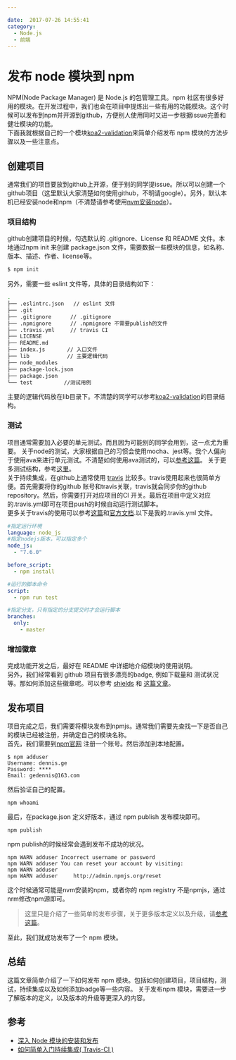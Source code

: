 ```yaml
---

date:  2017-07-26 14:55:41
category:
  - Node.js
  - 前端 
---
```

# 发布 node 模块到 npm

NPM(Node Package Manager) 是 Node.js 的包管理工具。npm 社区有很多好用的模块。在开发过程中，我们也会在项目中提炼出一些有用的功能模块。这个时候可以发布到npm并开源到github，方便别人使用同时又进一步根据issue完善和健壮模块的功能。  
下面我就根据自己的一个模块[koa2-validation](https://github.com/gedennis/koa2-validation)来简单介绍发布 npm 模块的方法步骤以及一些注意点。

## 创建项目
通常我们的项目要放到github上开源，便于别的同学提issue。所以可以创建一个github项目（这里默认大家清楚如何使用github，不明请google）。另外，默认本机已经安装node和npm（不清楚请参考使用[nvm安装node](http://blog.gezhiqiang.com/2016/11/26/nvm-md/)）。
### 项目结构
github创建项目的时候，勾选默认的 .gitignore、License 和 README 文件。本地通过npm init 来创建 package.json 文件，需要数据一些模块的信息，如名称、版本、描述、作者、license等。
```sh
$ npm init
```
另外，需要一些 eslint 文件等，具体的目录结构如下：
```sh
.
├── .eslintrc.json   // eslint 文件
├── .git
├── .gitignore      // .gitignore
├── .npmignore      // .npmignore 不需要publish的文件
├── .travis.yml     // travis CI
├── LICENSE
├── README.md
├── index.js       // 入口文件
├── lib            // 主要逻辑代码
├── node_modules
├── package-lock.json
├── package.json
└── test          //测试用例
```
主要的逻辑代码放在lib目录下。不清楚的同学可以参考[koa2-validation](https://github.com/gedennis/koa2-validation)的目录结构。

### 测试
项目通常需要加入必要的单元测试。而且因为可能别的同学会用到，这一点尤为重要。
关于node的测试，大家根据自己的习惯会使用mocha、jest等。我个人偏向于使用ava来进行单元测试。不清楚如何使用ava测试的，可以[参考这篇](http://blog.gezhiqiang.com/2016/11/22/ava-md/)。  关于更多测试结构，参考[这里](https://github.com/gedennis/koa2-validation/tree/master/test)。  
关于持续集成，在github上通常使用 [travis](https://travis-ci.org/) 比较多。travis使用起来也很简单方便。首先需要将你的github 账号和travis关联，travis就会同步你的github repository。然后，你需要打开对应项目的CI 开关。最后在项目中定义对应的.travis.yml即可在项目push的时候自动运行测试脚本。  
更多关于travis的使用可以参考[这篇](https://github.com/nukc/how-to-use-travis-ci)和[官方文档](https://docs.travis-ci.com/user/languages/javascript-with-nodejs/).以下是我的.travis.yml 文件。
```yaml
#指定运行环境
language: node_js
#指定nodejs版本，可以指定多个
node_js:
  - "7.6.0"

before_script:
  - npm install

#运行的脚本命令
script:
  - npm run test

#指定分支，只有指定的分支提交时才会运行脚本
branches:
  only:
    - master
```
### 增加徽章
完成功能开发之后，最好在 README 中详细地介绍模块的使用说明。  
另外，我们经常看到 github 项目有很多漂亮的badge, 例如下载量和 测试状况等。那如何添加这些徽章呢。可以参考 [shields](https://github.com/badges/shields) 和 [这篇文章](https://zyj1022.github.io/posts/frontend/2017/github-badge.html)。

## 发布项目
项目完成之后，我们需要将模块发布到npmjs。通常我们需要先查找一下是否自己的模块已经被注册，并确定自己的模块名称。  
首先，我们需要到[npm官网](www.npmjs.org) 注册一个账号。然后添加到本地配置。
```
$ npm adduser	
Username: dennis.ge
Password: ****
Email: gedennis@163.com
```
然后验证自己的配置。
```
npm whoami
```
最后，在package.json 定义好版本，通过 npm publish 发布模块即可。
```
npm publish
```
npm publish的时候经常会遇到发布不成功的状况。
```
npm WARN adduser Incorrect username or password
npm WARN adduser You can reset your account by visiting:
npm WARN adduser 
npm WARN adduser     http://admin.npmjs.org/reset
```
这个时候通常可能是nvm安装的npm，或者你的 npm registry 不是npmjs，通过nrm修改npm源即可。

> 这里只是介绍了一些简单的发布步骤，关于更多版本定义以及升级，请[参考这篇](https://segmentfault.com/a/1190000004221514)。

至此，我们就成功发布了一个 npm 模块。

## 总结
这篇文章简单介绍了一下如何发布 npm 模块。包括如何创建项目，项目结构，测试，持续集成以及如何添加badge等一些内容。
关于发布npm 模块，需要进一步了解版本的定义，以及版本的升级等更深入的内容。

## 参考
- [深入 Node 模块的安装和发布](https://segmentfault.com/a/1190000004221514)
- [如何简单入门持续集成( Travis-CI ) ](https://github.com/nukc/how-to-use-travis-ci)